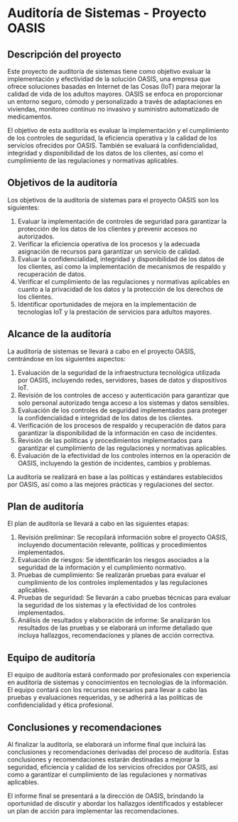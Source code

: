 # Auditoría de Sistemas - Proyecto OASIS

## Descripción del proyecto
Este proyecto de auditoría de sistemas tiene como objetivo evaluar la implementación y efectividad de la solución OASIS, una empresa que ofrece soluciones basadas en Internet de las Cosas (IoT) para mejorar la calidad de vida de los adultos mayores. OASIS se enfoca en proporcionar un entorno seguro, cómodo y personalizado a través de adaptaciones en viviendas, monitoreo continuo no invasivo y suministro automatizado de medicamentos.

El objetivo de esta auditoría es evaluar la implementación y el cumplimiento de los controles de seguridad, la eficiencia operativa y la calidad de los servicios ofrecidos por OASIS. También se evaluará la confidencialidad, integridad y disponibilidad de los datos de los clientes, así como el cumplimiento de las regulaciones y normativas aplicables.

## Objetivos de la auditoría
Los objetivos de la auditoría de sistemas para el proyecto OASIS son los siguientes:

1. Evaluar la implementación de controles de seguridad para garantizar la protección de los datos de los clientes y prevenir accesos no autorizados.
2. Verificar la eficiencia operativa de los procesos y la adecuada asignación de recursos para garantizar un servicio de calidad.
3. Evaluar la confidencialidad, integridad y disponibilidad de los datos de los clientes, así como la implementación de mecanismos de respaldo y recuperación de datos.
4. Verificar el cumplimiento de las regulaciones y normativas aplicables en cuanto a la privacidad de los datos y la protección de los derechos de los clientes.
5. Identificar oportunidades de mejora en la implementación de tecnologías IoT y la prestación de servicios para adultos mayores.

## Alcance de la auditoría
La auditoría de sistemas se llevará a cabo en el proyecto OASIS, centrándose en los siguientes aspectos:

1. Evaluación de la seguridad de la infraestructura tecnológica utilizada por OASIS, incluyendo redes, servidores, bases de datos y dispositivos IoT.
2. Revisión de los controles de acceso y autenticación para garantizar que solo personal autorizado tenga acceso a los sistemas y datos sensibles.
3. Evaluación de los controles de seguridad implementados para proteger la confidencialidad e integridad de los datos de los clientes.
4. Verificación de los procesos de respaldo y recuperación de datos para garantizar la disponibilidad de la información en caso de incidentes.
5. Revisión de las políticas y procedimientos implementados para garantizar el cumplimiento de las regulaciones y normativas aplicables.
6. Evaluación de la efectividad de los controles internos en la operación de OASIS, incluyendo la gestión de incidentes, cambios y problemas.

La auditoría se realizará en base a las políticas y estándares establecidos por OASIS, así como a las mejores prácticas y regulaciones del sector.

## Plan de auditoría
El plan de auditoría se llevará a cabo en las siguientes etapas:

1. Revisión preliminar: Se recopilará información sobre el proyecto OASIS, incluyendo documentación relevante, políticas y procedimientos implementados.
2. Evaluación de riesgos: Se identificarán los riesgos asociados a la seguridad de la información y el cumplimiento normativo.
3. Pruebas de cumplimiento: Se realizarán pruebas para evaluar el cumplimiento de los controles implementados y las regulaciones aplicables.
4. Pruebas de seguridad: Se llevarán a cabo pruebas técnicas para evaluar la seguridad de los sistemas y la efectividad de los controles implementados.
5. Análisis de resultados y elaboración de informe: Se analizarán los resultados de las pruebas y se elaborará un informe detallado que incluya hallazgos, recomendaciones y planes de acción correctiva.

## Equipo de auditoría
El equipo de auditoría estará conformado por profesionales con experiencia en auditoría de sistemas y conocimientos en tecnologías de la información. El equipo contará con los recursos necesarios para llevar a cabo las pruebas y evaluaciones requeridas, y se adherirá a las políticas de confidencialidad y ética profesional.

## Conclusiones y recomendaciones
Al finalizar la auditoría, se elaborará un informe final que incluirá las conclusiones y recomendaciones derivadas del proceso de auditoría. Estas conclusiones y recomendaciones estarán destinadas a mejorar la seguridad, eficiencia y calidad de los servicios ofrecidos por OASIS, así como a garantizar el cumplimiento de las regulaciones y normativas aplicables.

El informe final se presentará a la dirección de OASIS, brindando la oportunidad de discutir y abordar los hallazgos identificados y establecer un plan de acción para implementar las recomendaciones.

